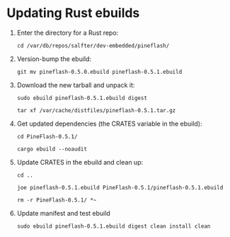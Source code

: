Updating Rust ebuilds
=====================

1. Enter the directory for a Rust repo:

   ```cd /var/db/repos/salfter/dev-embedded/pineflash/```

2. Version-bump the ebuild:

   ```git mv pineflash-0.5.0.ebuild pineflash-0.5.1.ebuild```

3. Download the new tarball and unpack it:

   ```sudo ebuild pineflash-0.5.1.ebuild digest```

   ```tar xf /var/cache/distfiles/pineflash-0.5.1.tar.gz```

4. Get updated dependencies (the CRATES variable in the ebuild):

   ```cd PineFlash-0.5.1/```

   ```cargo ebuild --noaudit```

5. Update CRATES in the ebuild and clean up:

   ```cd ..```

   ```joe pineflash-0.5.1.ebuild PineFlash-0.5.1/pineflash-0.5.1.ebuild```

   ```rm -r PineFlash-0.5.1/ *~```

6. Update manifest and test ebuild

   ```sudo ebuild pineflash-0.5.1.ebuild digest clean install clean```

